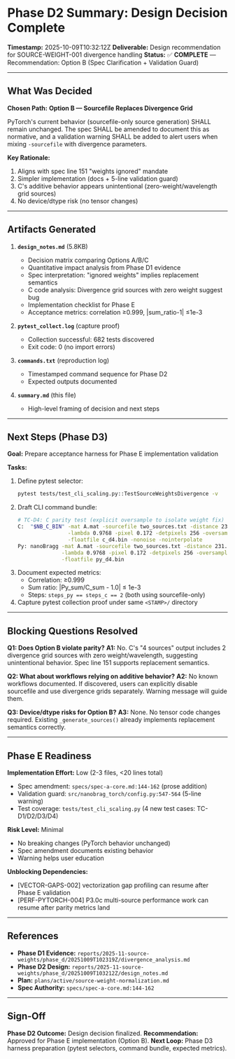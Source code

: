 # Phase D2 Summary: Design Decision Complete

**Timestamp:** 2025-10-09T10:32:12Z
**Deliverable:** Design recommendation for SOURCE-WEIGHT-001 divergence handling
**Status:** ✅ **COMPLETE** — Recommendation: Option B (Spec Clarification + Validation Guard)

---

## What Was Decided

**Chosen Path:** **Option B — Sourcefile Replaces Divergence Grid**

PyTorch's current behavior (sourcefile-only source generation) SHALL remain unchanged. The spec SHALL be amended to document this as normative, and a validation warning SHALL be added to alert users when mixing `-sourcefile` with divergence parameters.

**Key Rationale:**
1. Aligns with spec line 151 "weights ignored" mandate
2. Simpler implementation (docs + 5-line validation guard)
3. C's additive behavior appears unintentional (zero-weight/wavelength grid sources)
4. No device/dtype risk (no tensor changes)

---

## Artifacts Generated

1. **`design_notes.md`** (5.8KB)
   - Decision matrix comparing Options A/B/C
   - Quantitative impact analysis from Phase D1 evidence
   - Spec interpretation: "ignored weights" implies replacement semantics
   - C code analysis: Divergence grid sources with zero weight suggest bug
   - Implementation checklist for Phase E
   - Acceptance metrics: correlation ≥0.999, |sum_ratio-1| ≤1e-3

2. **`pytest_collect.log`** (capture proof)
   - Collection successful: 682 tests discovered
   - Exit code: 0 (no import errors)

3. **`commands.txt`** (reproduction log)
   - Timestamped command sequence for Phase D2
   - Expected outputs documented

4. **`summary.md`** (this file)
   - High-level framing of decision and next steps

---

## Next Steps (Phase D3)

**Goal:** Prepare acceptance harness for Phase E implementation validation

**Tasks:**
1. Define pytest selector:
   ```bash
   pytest tests/test_cli_scaling.py::TestSourceWeightsDivergence -v
   ```
2. Draft CLI command bundle:
   ```bash
   # TC-D4: C parity test (explicit oversample to isolate weight fix)
   C:  "$NB_C_BIN" -mat A.mat -sourcefile two_sources.txt -distance 231.274660 \
                   -lambda 0.9768 -pixel 0.172 -detpixels 256 -oversample 1 \
                   -floatfile c_d4.bin -nonoise -nointerpolate
   Py: nanoBragg -mat A.mat -sourcefile two_sources.txt -distance 231.274660 \
                 -lambda 0.9768 -pixel 0.172 -detpixels 256 -oversample 1 \
                 -floatfile py_d4.bin
   ```
3. Document expected metrics:
   - Correlation: ≥0.999
   - Sum ratio: |Py_sum/C_sum - 1.0| ≤ 1e-3
   - Steps: `steps_py == steps_c == 2` (both using sourcefile-only)
4. Capture pytest collection proof under same `<STAMP>/` directory

---

## Blocking Questions Resolved

**Q1: Does Option B violate parity?**
**A1:** No. C's "4 sources" output includes 2 divergence grid sources with zero weight/wavelength, suggesting unintentional behavior. Spec line 151 supports replacement semantics.

**Q2: What about workflows relying on additive behavior?**
**A2:** No known workflows documented. If discovered, users can explicitly disable sourcefile and use divergence grids separately. Warning message will guide them.

**Q3: Device/dtype risks for Option B?**
**A3:** None. No tensor code changes required. Existing `_generate_sources()` already implements replacement semantics correctly.

---

## Phase E Readiness

**Implementation Effort:** Low (2-3 files, <20 lines total)
- Spec amendment: `specs/spec-a-core.md:144-162` (prose addition)
- Validation guard: `src/nanobrag_torch/config.py:547-564` (5-line warning)
- Test coverage: `tests/test_cli_scaling.py` (4 new test cases: TC-D1/D2/D3/D4)

**Risk Level:** Minimal
- No breaking changes (PyTorch behavior unchanged)
- Spec amendment documents existing behavior
- Warning helps user education

**Unblocking Dependencies:**
- [VECTOR-GAPS-002] vectorization gap profiling can resume after Phase E validation
- [PERF-PYTORCH-004] P3.0c multi-source performance work can resume after parity metrics land

---

## References

- **Phase D1 Evidence:** `reports/2025-11-source-weights/phase_d/20251009T102319Z/divergence_analysis.md`
- **Phase D2 Design:** `reports/2025-11-source-weights/phase_d/20251009T103212Z/design_notes.md`
- **Plan:** `plans/active/source-weight-normalization.md`
- **Spec Authority:** `specs/spec-a-core.md:144-162`

---

## Sign-Off

**Phase D2 Outcome:** Design decision finalized.
**Recommendation:** Approved for Phase E implementation (Option B).
**Next Loop:** Phase D3 harness preparation (pytest selectors, command bundle, expected metrics).
